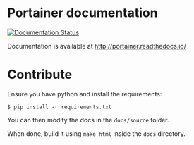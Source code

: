 # Portainer documentation

[![Documentation Status](https://readthedocs.org/projects/portainer/badge/?version=latest)](http://portainer.readthedocs.io/en/latest/?badge=latest)

Documentation is available at http://portainer.readthedocs.io/

# Contribute

Ensure you have python and install the requirements:

```shell
$ pip install -r requirements.txt
```

You can then modify the docs in the `docs/source` folder.

When done, build it using `make html` inside the `docs` directory.
